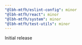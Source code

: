 ```yaml
---
"@lbh-mtfh/eslint-config": minor
"@lbh-mtfh/react": minor
"@lbh-mtfh/system": minor
"@lbh-mtfh/test-utils": minor
---
```


Initial release
